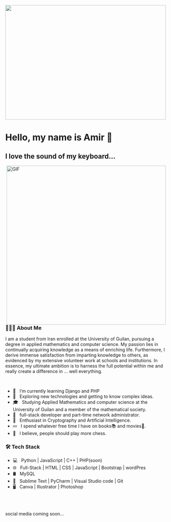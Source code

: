 <img src="https://camo.githubusercontent.com/5ddf73ad3a205111cf8c686f687fc216c2946a75005718c8da5b837ad9de78c9/68747470733a2f2f7468756d62732e6766796361742e636f6d2f4576696c4e657874446576696c666973682d736d616c6c2e676966" width="100%" height="360px"><h1> Hello, my name is Amir 👋 </h1>

<h2>I love the sound of my keyboard...  </h2>
<img align="right" alt="GIF" src="https://res.cloudinary.com/practicaldev/image/fetch/s--Lw2qLPol--/c_limit%2Cf_auto%2Cfl_progressive%2Cq_66%2Cw_880/https://dev-to-uploads.s3.amazonaws.com/uploads/articles/wrfyd6sxf6b9p609arjq.gif" width="500"/>
<h3> 👨🏻‍💻 About Me </h3>

<p>I am a student from Iran enrolled at the University of Guilan, pursuing a degree in applied mathematics and computer science. My passion lies in continually acquiring knowledge as a means of enriching life. Furthermore, I derive immense satisfaction from imparting knowledge to others, as evidenced by my extensive volunteer work at schools and institutions. In essence, my ultimate ambition is to harness the full potential within me and really create a difference in ... well everything.
</p><br>

- 🔭 &nbsp; I’m currently learning Django and PHP
- 👀 &nbsp; Exploring new technologies and getting to know complex ideas.
- 🎓 &nbsp; Studying Applied Mathematics and computer science at the University of Guilan and a member of the mathematical society.
- 💼 &nbsp; full-stack developer and part-time network administrator.
- 🤖 &nbsp; Enthusiast in Cryptography and Artificial Intelligence.
- 💤 &nbsp; I spend whatever free time I have on books📚 and movies🎥.
- 🤔 &nbsp; I believe, people should play more chess. 

<h3>🛠 Tech Stack</h3>

- 💻 &nbsp; Python | JavaScript | C++ | PHP(soon)
- 🌐 &nbsp; Full-Stack | HTML | CSS | JavaScript | Bootstrap | wordPres
- 🛢 &nbsp; MySQL 
- 🔧 &nbsp; Sublime Text | PyCharm | Visual Studio code  | Git
- 🖥 &nbsp; Canva | Illustrator | Photoshop 




<br>

</br>

<p>social media coming soon...</p>



